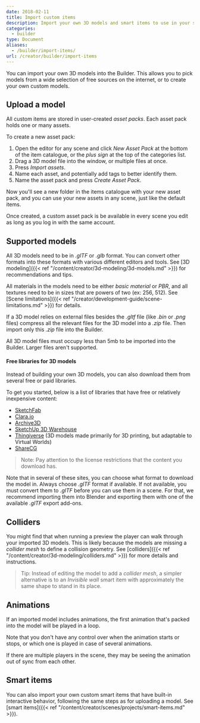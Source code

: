 ```yaml
---
date: 2018-02-11
title: Import custom items
description: Import your own 3D models and smart items to use in your scenes.
categories:
  - builder
type: Document
aliases:
  - /builder/import-items/
url: /creator/builder/import-items
---
```


You can import your own 3D models into the Builder. This allows you to pick models from a wide selection of free sources on the internet, or to create your own custom models.

## Upload a model

All custom items are stored in user-created _asset packs_. Each asset pack holds one or many assets.

To create a new asset pack:

1. Open the editor for any scene and click _New Asset Pack_ at the bottom of the item catalogue, or the _plus sign_ at the top of the categories list.
2. Drag a 3D model file into the window, or multiple files at once.
3. Press _Import assets_.
4. Name each asset, and potentially add tags to better identify them.
5. Name the asset pack and press _Create Asset Pack_.

Now you'll see a new folder in the items catalogue with your new asset pack, and you can use your new assets in any scene, just like the default items.

Once created, a custom asset pack is be available in every scene you edit as long as you log in with the same account.

## Supported models

All 3D models need to be in _.glTF_ or _.glb_ format. You can convert other formats into these formats with various different editors and tools. See [3D modeling]({{< ref "/content/creator/3d-modeling/3d-models.md" >}}) for recommendations and tips.

All materials in the models need to be either _basic material_ or _PBR_, and all textures need to be in sizes that are powers of two (ex: 256, 512). See [Scene limitations]({{< ref "/creator/development-guide/scene-limitations.md" >}}) for details.

If a 3D model relies on external files besides the _.gltf_ file (like _.bin_ or _.png_ files) compress all the relevant files for the 3D model into a _.zip_ file. Then import only this _.zip_ file into the Builder.

All 3D model files must occupy less than 5mb to be imported into the Builder. Larger files aren't supported.

#### Free libraries for 3D models

Instead of building your own 3D models, you can also download them from several free or paid libraries.

To get you started, below is a list of libraries that have free or relatively inexpensive content:

- [SketchFab](https://sketchfab.com/)
- [Clara.io](https://clara.io/)
- [Archive3D](https://archive3d.net/)
- [SketchUp 3D Warehouse](https://3dwarehouse.sketchup.com/)
- [Thingiverse](https://www.thingiverse.com/) (3D models made primarily for 3D printing, but adaptable to Virtual Worlds)
- [ShareCG](https://www.sharecg.com/)

> Note: Pay attention to the license restrictions that the content you download has.

Note that in several of these sites, you can choose what format to download the model in. Always choose _.glTF_ format if available. If not available, you must convert them to _.glTF_ before you can use them in a scene. For that, we recommend importing them into Blender and exporting them with one of the available _.glTF_ export add-ons.

## Colliders

You might find that when running a preview the player can walk through your imported 3D models. This is likely because the models are missing a _collider mesh_ to define a collision geometry. See [colliders]({{< ref "/content/creator/3d-modeling/colliders.md" >}}) for more details and instructions.

> Tip: Instead of editing the model to add a _collider mesh_, a simpler alternative is to an _Invisible wall_ smart item with approximately the same shape to stand in its place.

## Animations

If an imported model includes animations, the first animation that's packed into the model will be played in a loop.

Note that you don't have any control over when the animation starts or stops, or which one is played in case of several animations.

If there are multiple players in the scene, they may be seeing the animation out of sync from each other.

## Smart items

You can also import your own custom smart items that have built-in interactive behavior, following the same steps as for uploading a model. See [smart items]({{< ref "/content/creator/scenes/projects/smart-items.md" >}}).
